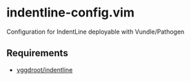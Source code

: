 # indentline-config.vim
Configuration for IndentLine deployable with Vundle/Pathogen

## Requirements
* [yggdroot/indentline](https://github.com/yggdroot/indentline)

